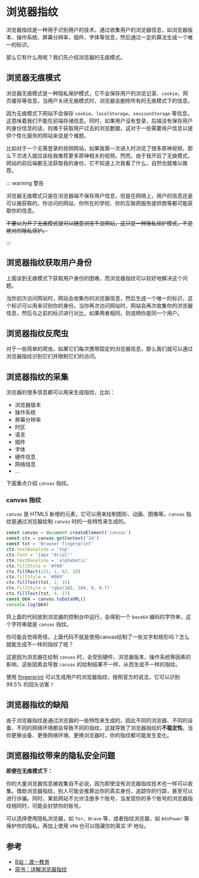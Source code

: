 # 浏览器指纹

浏览器指纹是一种用于识别用户的技术，通过收集用户的浏览器信息，如浏览器版本、操作系统、屏幕分辨率、插件、字体等信息，然后通过一定的算法生成一个唯一的标识。

那么它有什么用呢？我们先介绍浏览器的无痕模式。

## 浏览器无痕模式

浏览器无痕模式是一种隐私保护模式，它不会保存用户的浏览记录、`cookie`、网页缓存等信息，当用户关闭无痕模式时，浏览器会删除所有的无痕模式下的信息。

因为无痕模式下网站不会保存 `cookie`、`localStorage`、`sessionStorage` 等信息。这意味着我们不能在前端存储信息。同时，如果用户没有登录，后端没有保存用户的身份信息的话，则难于获取用户过去的浏览数据，这对于一些需要用户信息以提供个性化服务的网站来说是个难题。

比如对于一个无需登录的视频网站，如果我第一次进入时浏览了很多原神视频，那么下次进入就应该给我推荐更多原神相关的视频。然而，由于我开启了无痕模式，网站的前后端都无法获取我的身份，它不知道上次我看了什么，自然也就难以推荐。

::: warning 警告

浏览器无痕模式只是在浏览器端不保存用户信息，但是在网络上，用户的信息还是可以被获取的。你访问的网站、你所在的学校、你的互联网服务提供商等都可能获取你的信息。

~~不要以为开了无痕模式就可以随意浏览不良网站，这只是一种隐私保护模式，不是绝对的隐私保护。~~

:::

## 浏览器指纹获取用户身份

上面谈到无痕模式下获取用户身份的困难，而浏览器指纹可以较好地解决这个问题。

当你初次访问网站时，网站会收集你的浏览器信息，然后生成一个唯一的标识，这个标识可以用来识别你的身份。当你再次访问网站时，网站会再次收集你的浏览器信息，然后与之前的标识进行对比，如果两者相同，则说明你是同一个用户。

## 浏览器指纹反爬虫

对于一些简单的爬虫，如果它们每次携带固定的浏览器信息，那么我们就可以通过浏览器指纹识别它们并限制它们的访问。

## 浏览器指纹的采集

浏览器的很多信息都可以用来生成指纹，比如：

- 浏览器版本
- 操作系统
- 屏幕分辨率
- 时区
- 语言
- 插件
- 字体
- 硬件信息
- 网络信息
- ...

下面重点介绍 `canvas` 指纹。

### canvas 指纹

`canvas` 是 HTML5 新增的元素，它可以用来绘制图形、动画、图像等。`canvas` 指纹是通过浏览器绘制 `canvas` 时的一些特性来生成的。

```javascript
const canvas = document.createElement('canvas')
const ctx = canvas.getContext('2d')
const txt = 'Browser fingerprint'
ctx.textBaseline = 'top'
ctx.font = '14px "Arial"'
ctx.textBaseline = 'alphabetic'
ctx.fillStyle = '#f60'
ctx.fillRect(125, 1, 62, 20)
ctx.fillStyle = '#069'
ctx.fillText(txt, 2, 15)
ctx.fillStyle = 'rgba(102, 204, 0, 0.7)'
ctx.fillText(txt, 4, 17)
const b64 = canvas.toDataURL()
console.log(b64)
```

将上面的代码放到浏览器的控制台中运行，会得到一个 `base64` 编码的字符串，这个字符串就是 `canvas` 指纹。

你可能会觉得奇怪，上面代码不就是使用canvas绘制了一些文字和矩形吗？怎么就能生成不一样的指纹了呢？

这是因为浏览器在绘制 `canvas` 时，会受到硬件、浏览器版本、操作系统等因素的影响，这些因素会导致 `canvas` 的绘制结果不一样，从而生成不一样的指纹。

使用 [fingerprint](https://fingerprint.com/) 可以生成用户的浏览器指纹，按照官方的说法，它可以识别 99.5% 的回头访客！

## 浏览器指纹的缺陷

由于浏览器指纹是通过浏览器的一些特性来生成的，因此不同的浏览器、不同的设备、不同的网络环境都会导致不同的指纹，这就导致了浏览器指纹的**不稳定性**。当你更换设备、更换网络环境、更换浏览器时，你的指纹都可能发生变化。

## 浏览器指纹带来的隐私安全问题

**即便在无痕模式下：**

你的大量浏览器信息被收集自不必说，因为即使没有浏览器指纹技术也一样可以收集。借助浏览器指纹，别人可能会推算出你的真实身份，追踪你的行踪，甚至可以进行诈骗。同时，某些网站不允许注册多个账号，当发现你的多个账号的浏览器指纹相同时，可能会封禁你的账号。

可以选择使用隐私浏览器，如 `Tor`、`Brave` 等，或者指纹浏览器，如 `AdsPower` 等保护你的隐私。再加上使用 `VPN` 也可以隐藏你的真实 IP 地址。

## 参考

- [B站：渡一教育](https://www.bilibili.com/video/BV1H5411B7x6/)
- [简书：详解浏览器指纹](https://www.jianshu.com/p/df5be4e46d18)
